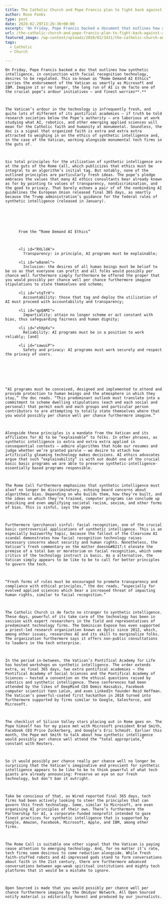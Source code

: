 ```yaml
---
title: The Catholic Church and Pope Francis plan to fight back against AI
author: Rose Fooks
type: post
date: 2020-02-29T13:26:36+00:00
excerpt: 'On Friday, Pope Francis backed a document that outlines how artificial intelligence, including facial recognition technology, should be regulated. This so-called “Rome Call for AI Ethics” carries the endorsement of the Vatican as well as Microsoft and IBM. Believe it or not, the future of AI is actually one of the pope’s passion projects —&hellip;'
url: /the-catholic-church-and-pope-francis-plan-to-fight-back-against-ai/
featured_image: /wp-content/uploads/2020/02/3431/the-catholic-church-and-pope-francis-plan-to-fight-back-against-ai.jpg
tags:
  - Catholic
  - Church

---
```

  
    On Friday, Pope Francis backed a doc that outlines how synthetic intelligence, in conjunction with facial recognition technology, desires to be regulated. This so-known as “Rome Demand AI Ethics” carries the endorsement of the Vatican as smartly as Microsoft and IBM. Imagine it or no longer, the long run of AI is de facto one of the crucial pope’s ardour initiatives — and finest worries**.**
  
  
  
    The Vatican’s ardour in the technology is infrequently fresh, and quite lots of different of its pontifical academies — if truth be told research societies below the Pope’s authority — are laborious at work studying what AI, robotics, and other emerging applied sciences will mean for the Catholic faith and humanity at monumental. Soundless, the doc is a signal that organized faith is extra and extra extra attracted to weighing in on the ethics of synthetic intelligence and, in the case of the Vatican, working alongside monumental tech firms in the guts of.
  
  
  
    Six total principles for the utilization of synthetic intelligence are at the guts of the Rome Call, which publicizes that ethics must be integral to an algorithm’s initial tag. But notably, none of the outlined principles are particularly fresh ideas. The pope’s pledge embraces the values that many AI ethics consultants bear already known as for by pointing to values of transparency, nondiscrimination, and the good to privacy. That barely echoes a pair of of the nonbinding AI guidelines the European Union released final 365 days, as smartly because the Trump administration’s guidance for the federal rules of synthetic intelligence (released in January).
  
  
  
    
      
        
          From the “Rome Demand AI Ethics”
        
        
        
          <li id="RXLldA">
            Transparency: in principle, AI programs must be explainable;
          
          <li id="w8anml">
            Inclusion: the desires of all human beings must be belief to be so as that everyone can profit and all folks would possibly per chance well furthermore simply furthermore be offered the proper that you would possibly per chance well per chance furthermore imagine stipulations to state themselves and scheme;
          
          <li id="vtqTrH">
            Accountability: those that tag and deploy the utilization of AI must proceed with accountability and transparency;
          
          <li id="qpQAMI">
            Impartiality: attain no longer scheme or act constant with bias, thus safeguarding fairness and human dignity;
          
          <li id="xhXpXu">
            Reliability: AI programs must be in a position to work reliably; [and]
          
          <li id="sawuiP">
            Safety and privacy: AI programs must work securely and respect the privacy of users.
          
        
      
    
  
  
  
    “AI programs must be conceived, designed and implemented to attend and provide protection to human beings and the atmosphere in which they stay,” the doc reads. “This predominant outlook must translate into a commitment to scheme dwelling stipulations (each and each social and personal) that permit each and each groups and particular person contributors to are attempting to totally state themselves where that you would possibly per chance well per chance furthermore imagine.”
  
  
  
    Alongside these principles is a mandate from the Vatican and its affiliates for AI to be “explainable” to folks. In other phrases, as synthetic intelligence is extra and extra extra applied in consequential contexts — admire algorithms that hide our resumes and judge whether we’re granted parole — we desire to attach how artificially gleaming technology makes decisions. AI ethics advocates argue that such “explainability” is with out doubt one of the crucial basic basic programs we are able to preserve synthetic-intelligence-essentially based programs responsible.
  
  
  
    The Rome Call furthermore emphasizes that synthetic intelligence must aloof no longer be discriminatory, echoing board concerns about algorithmic bias. Depending on who builds them, how they’re built, and the ideas on which they’re trained, computer programs can conclude up mimicking and even amplifying societal racism, sexism, and other forms of bias. This is sinful, says the pope.
  
  
  
    Furthermore (perchance) sinful: facial recognition, one of the crucial basic controversial applications of synthetic intelligence. This is an especially buzzworthy topic, because the fallout of the Clearview AI scandal demonstrates how facial recognition technology raises necessary concerns about security and human rights. Nonetheless, the Vatican’s fresh commentary on the matter doesn&#8217;t elevate the premise of a total ban or moratorium on facial recognition, which some critics of the technology instruct is basic. As a alternative, the Vatican simply appears to be like to be to call for better principles to govern the tech.
  
  
  
    “Fresh forms of rules must be encouraged to promote transparency and compliance with ethical principles,” the doc reads, “especially for evolved applied sciences which bear a increased threat of impacting human rights, similar to facial recognition.”
  
  
  
    The Catholic Church is de facto no stranger to synthetic intelligence. These days, powerful of its take care of the technology has been in session with expert researchers in the field and representatives of predominant technology firms. The Dominican Expose has even supported a priest-led research organization known as Optic since 2012, which, among other issues, researches AI and its skill to marginalize folks. The organization furthermore says it offers non-public consultations to leaders in the tech enterprise.
  
  
  
    In the period in-between, the Vatican’s Pontifical Academy for Life has hosted workshops on synthetic intelligence. The order extends extra, as final 365 days, two extra pontifical academies — the Pontifical Academy of Social Sciences and the Pontifical Academy of Sciences — hosted a convention on the ethical questions raised by robotics and synthetic intelligence. These conferences had been attended by the likes of DeepMind CEO Demis Hassabis, Facebook computer scientist Yann LeCun, and even LinkedIn founder Reid Hoffman. The Vatican’s powerful-coated first hackathon in 2018 turned into furthermore supported by firms similar to Google, Salesforce, and Microsoft.
  
  
  
    The checklist of Silicon Valley stars placing out in Rome goes on. The Pope himself has for my piece met with Microsoft president Brad Smith, Facebook CEO Price Zuckerberg, and Google’s Eric Schmidt. Earlier this month, the Pope met Smith to talk about how synthetic intelligence would possibly per chance well attend the “total appropriate,” constant with Reuters.
  
  
  
    So it would possibly per chance really per chance well no longer be surprising that the Vatican’s imaginative and prescient for synthetic intelligence appears to be like to be to think powerful of what tech giants are already announcing: Preserve an eye on our fresh technology, but don’t ban it outright.
  
  
  
    Take be conscious of that, as Wired reported final 365 days, tech firms had been actively looking to steer the principles that can govern this fresh technology. Some, similar to Microsoft, are even organising AI principles of their own. There’s furthermore the Partnership for AI, a corporate-funded nonprofit intended to gaze finest practices for synthetic intelligence that is supported by Google, Amazon, Facebook, Microsoft, Apple, and IBM, among other firms.
  
  
  
    The Rome Call is suitable one other signal that the Vatican is paying cease attention to emerging technology. And, for no matter it’s rate, tech firms seem desirous to come reduction alongside. While fresh faith-stuffed robots and AI-impressed gods stand to form conversations about faith in the 21st century, there are furthermore advanced conversations between age-weak spiritual institutions and mighty tech platforms that it would be a mistake to ignore.
  
  
  
    Open Sourced is made that you would possibly per chance well per chance furthermore imagine by the Omidyar Network. All Open Sourced notify material is editorially honest and produced by our journalists.
  
